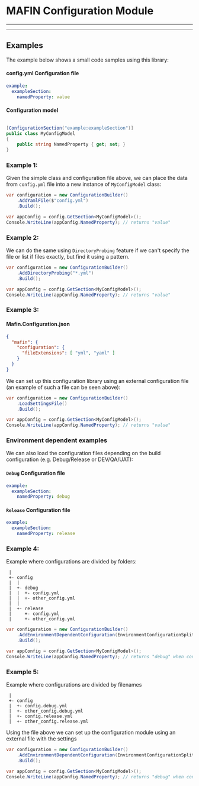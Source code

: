 # MAFIN Configuration Module

---

---
## Examples

The example below shows a small code samples using this library:

#### config.yml Configuration file
``` yml
example:
  exampleSection:
    namedProperty: value
```

#### Configuration model

```cs

[ConfigurationSection("example:exampleSection")]
public class MyConfigModel
{
    public string NamedProperty { get; set; }
}
```

### Example 1: 

Given the simple class and configuration file above, we can place the data from `config.yml` file into a new instance of `MyConfigModel` class:

```cs
var configuration = new ConfigurationBuilder()
    .AddYamlFile($"config.yml")
    .Build();

var appConfig = config.GetSection<MyConfigModel>();
Console.WriteLine(appConfig.NamedProperty); // returns "value"
```

### Example 2: 

We can do the same using `DirectoryProbing` feature if we can't specify the file or list if files exactly, but find it using a pattern.

```cs
var configuration = new ConfigurationBuilder()
    .AddDirectoryProbing("*.yml")
    .Build();

var appConfig = config.GetSection<MyConfigModel>();
Console.WriteLine(appConfig.NamedProperty); // returns "value"
```

### Example 3:

#### Mafin.Configuration.json
```json
{
  "mafin": {
    "configuration": {
      "fileExtensions": [ "yml", "yaml" ]
    }
  }
}
```

We can set up this configuration library using an external configuration file (an example of such a file can be seen above):

```cs
var configuration = new ConfigurationBuilder()
    .LoadSettingsFile()
    .Build();

var appConfig = config.GetSection<MyConfigModel>();
Console.WriteLine(appConfig.NamedProperty); // returns "value"
```

### Environment dependent examples

We can also load the configuration files depending on the build configuration (e.g. Debug/Release or DEV/QA/UAT):

#### `Debug` Configuration file
``` yml
example:
  exampleSection:
    namedProperty: debug
```

#### `Release` Configuration file
``` yml
example:
  exampleSection:
    namedProperty: release
```

### Example 4:

Example where configurations are divided by folders:
```
 |
 +- config
 |  |
 |  +- debug
 |  |  +- config.yml
 |  |  +- other_config.yml
 |  |
 |  +- release
 |     +- config.yml 
 |     +- other_config.yml
```

```cs
var configuration = new ConfigurationBuilder()
    .AddEnvironmentDependentConfiguration(EnvironmentConfigurationSplitPrinciple.ByFolder, "config")
    .Build();

var appConfig = config.GetSection<MyConfigModel>();
Console.WriteLine(appConfig.NamedProperty); // returns "debug" when configuration Debug and "release" when configuration Release
```

### Example 5:

Example where configurations are divided by filenames
```
 |
 +- config
 |  +- config.debug.yml
 |  +- other_config.debug.yml
 |  +- config.release.yml
 |  +- other_config.release.yml
```

Using the file above we can set up the configuration module using an external file with the settings

```cs
var configuration = new ConfigurationBuilder()
    .AddEnvironmentDependentConfiguration(EnvironmentConfigurationSplitPrinciple.ByFileName, "config")
    .Build();

var appConfig = config.GetSection<MyConfigModel>();
Console.WriteLine(appConfig.NamedProperty); // returns "debug" when configuration Debug and "release" when configuration Release
```
